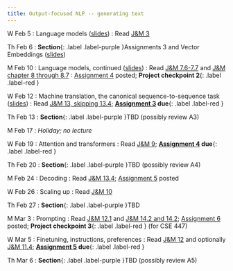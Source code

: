 ```yaml
---
title: Output-focused NLP -- generating text
---
```


W Feb 5
: Language models ([slides](https://docs.google.com/presentation/d/1dPFziDMAgZjJ8MQYchEptSkuOu20PSKjZUeVuq5piXs/edit?usp=sharing)) 
  : Read  [J&M 3](https://web.stanford.edu/~jurafsky/slp3/3.pdf) 
  
Th Feb 6
: **Section**{: .label .label-purple }Assignments 3 and Vector Embeddings ([slides](https://docs.google.com/presentation/d/1WMsiKQMfxgntjEg_f2RIMAwBunf4PAfO/edit?usp=sharing&ouid=103588863361589074077&rtpof=true&sd=true))

M Feb 10
: Language models, continued ([slides](https://docs.google.com/presentation/d/1ZLWV1XGYGwvh6jQR4sJamiIffaie7yIvjdg-r2HAmpA/edit?usp=sharing))
 : Read  [J&M 7.6-7.7](https://web.stanford.edu/~jurafsky/slp3/7.pdf) and [J&M chapter 8 through 8.7](https://web.stanford.edu/~jurafsky/slp3/8.pdf) 
 : [Assignment 4](../assets/docs/A4.pdf) posted; **Project checkpoint 2**{: .label .label-red }

W Feb 12
: Machine translation, the canonical sequence-to-sequence task ([slides](https://docs.google.com/presentation/d/12Wi8PR1578Up4tFcrjSiq2psP6dNZhoghdVVXJcf7QU/edit?usp=sharing))
  : Read [J&M 13, skipping 13.4](https://web.stanford.edu/~jurafsky/slp3/13.pdf); **[Assignment 3](../assets/docs/A3.pdf) due**{: .label .label-red }

Th Feb 13
: **Section**{: .label .label-purple }TBD (possibly review A3)

M Feb 17
: *Holiday; no lecture*

W Feb 19
: Attention and transformers
  : Read [J&M 9](https://web.stanford.edu/~jurafsky/slp3/9.pdf); **[Assignment 4](../assets/docs/A4.pdf) due**{: .label .label-red }

Th Feb 20
: **Section**{: .label .label-purple }TBD (possibly review A4)

M Feb 24
: Decoding
  : Read [J&M 13.4](https://web.stanford.edu/~jurafsky/slp3/13.pdf); [Assignment 5](..assets/docs/A5.pdf) posted
  
W Feb 26
: Scaling up
  : Read [J&M 10](https://web.stanford.edu/~jurafsky/slp3/10.pdf) 

Th Feb 27
: **Section**{: .label .label-purple }TBD

M Mar 3
: Prompting
  : Read [J&M 12.1](https://web.stanford.edu/~jurafsky/slp3/12.pdf) and [J&M 14.2 and 14.2](https://web.stanford.edu/~jurafsky/slp3/14.pdf); [Assignment 6](..assets/docs/A6.pdf) posted; **Project checkpoint 3**{: .label .label-red } (for CSE 447)
  
W Mar 5
: Finetuning, instructions, preferences
  : Read [J&M 12](https://web.stanford.edu/~jurafsky/slp3/12.pdf) and optionally [J&M 11.4](https://web.stanford.edu/~jurafsky/slp3/11.pdf);  **[Assignment 5](../assets/docs/A5.pdf) due**{: .label .label-red }

Th Mar 6
: **Section**{: .label .label-purple }TBD (possibly review A5)
